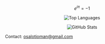 $$e^{i\pi} = -1$$
<!--
[![Osalotioman's github stats](https://github-readme-stats.vercel.app/api?username=Osalotioman&show_icons=true&theme=cobalt))](https://github.com/Osalotioman/github-readme-stats)


![](https://visitor-badge.laobi.icu/badge?page_id=Osalotioman.readme)
-->


<p align="center">
  <img src="https://github-readme-stats.vercel.app/api/top-langs?username=Osalotioman&show_icons=true&locale=en&layout=compact" alt="Top Languages" />
</p>

<p align="center">
  <img src="https://github-readme-stats.vercel.app/api?username=Osalotioman&show_icons=true&locale=en" alt="GitHub Stats" />
</p>

Contact: osalotioman@gmail.com
